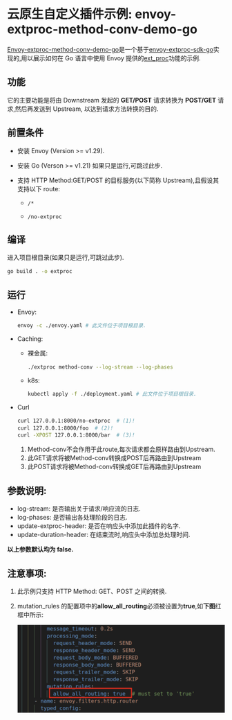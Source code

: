 # 云原生自定义插件示例: envoy-extproc-method-conv-demo-go

[Envoy-extproc-method-conv-demo-go](https://github.com/projectsesame/envoy-extproc-method-conv-demo-go)是一个基于[envoy-extproc-sdk-go](https://github.com/wrossmorrow/envoy-extproc-sdk-go)实现的,用以展示如何在 Go 语言中使用 Envoy 提供的[ext_proc](https://www.envoyproxy.io/docs/envoy/latest/configuration/http/http_filters/ext_proc_filter)功能的示例.

## 功能

它的主要功能是将由 Downstream 发起的 **GET/POST** 请求转换为 **POST/GET** 请求,然后再发送到 Upstream, 以达到请求方法转换的目的.

## 前置条件

- 安装 Envoy (Version >= v1.29).
- 安装 Go (Verson >= v1.21) 如果只是运行,可跳过此步.
- 支持 HTTP Method:GET/POST 的目标服务(以下简称 Upstream),且假设其支持以下 route:

    - `/*`
      
    - `/no-extproc`

## 编译

进入项目根目录(如果只是运行,可跳过此步).

```bash
go build . -o extproc
```

## 运行

- Envoy:

    ```bash
    envoy -c ./envoy.yaml # 此文件位于项目根目录.
    ```

- Caching:

    - 裸金属:

        ```bash
        ./extproc method-conv --log-stream --log-phases
        ```

    - k8s:

        ```bash
        kubectl apply -f ./deployment.yaml # 此文件位于项目根目录.
        ```

- Curl

    ```bash
    curl 127.0.0.1:8000/no-extproc  # (1)!
    curl 127.0.0.1:8000/foo  # (2)!
    curl -XPOST 127.0.0.1:8000/bar  # (3)!
    ```

    1. Method-conv不会作用于此route,每次请求都会原样路由到Upstream.
    2. 此GET请求将被Method-conv转换成POST后再路由到Upstream
    3. 此POST请求将被Method-conv转换成GET后再路由到Upstream

## 参数说明:

- log-stream: 是否输出关于请求/响应流的日志.
- log-phases: 是否输出各处理阶段的日志.
- update-extproc-header: 是否在响应头中添加此插件的名字.
- update-duration-header: 在结束流时,响应头中添加总处理时间.

**以上参数默认均为 false.**

## 注意事项:

1. 此示例只支持 HTTP Method: GET、POST 之间的转换.

2. mutation_rules 的配置项中的**allow_all_routing**必须被设置为**true**,如**下图**红框中所示:

    ![添加自定义属性](../images/mutation_rules.png)
